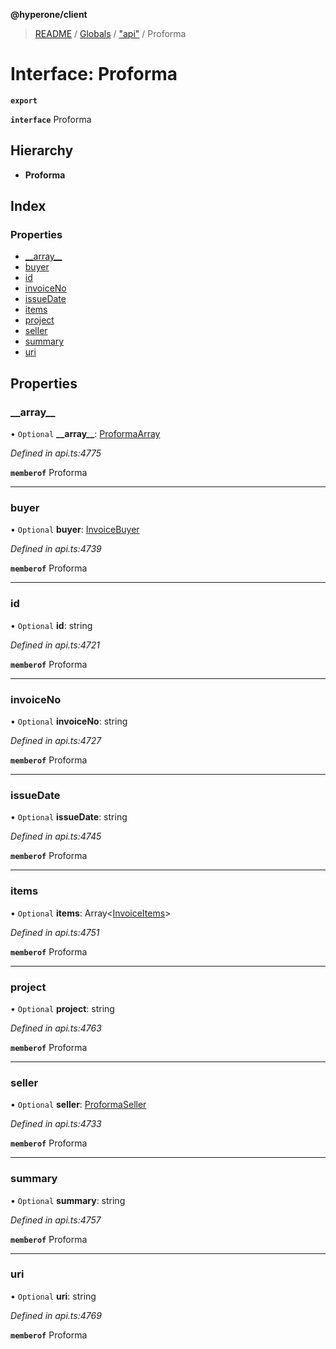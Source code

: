 **@hyperone/client**

> [README](../README.md) / [Globals](../globals.md) / ["api"](../modules/_api_.md) / Proforma

# Interface: Proforma

**`export`** 

**`interface`** Proforma

## Hierarchy

* **Proforma**

## Index

### Properties

* [\_\_array\_\_](_api_.proforma.md#__array__)
* [buyer](_api_.proforma.md#buyer)
* [id](_api_.proforma.md#id)
* [invoiceNo](_api_.proforma.md#invoiceno)
* [issueDate](_api_.proforma.md#issuedate)
* [items](_api_.proforma.md#items)
* [project](_api_.proforma.md#project)
* [seller](_api_.proforma.md#seller)
* [summary](_api_.proforma.md#summary)
* [uri](_api_.proforma.md#uri)

## Properties

### \_\_array\_\_

• `Optional` **\_\_array\_\_**: [ProformaArray](_api_.proformaarray.md)

*Defined in api.ts:4775*

**`memberof`** Proforma

___

### buyer

• `Optional` **buyer**: [InvoiceBuyer](_api_.invoicebuyer.md)

*Defined in api.ts:4739*

**`memberof`** Proforma

___

### id

• `Optional` **id**: string

*Defined in api.ts:4721*

**`memberof`** Proforma

___

### invoiceNo

• `Optional` **invoiceNo**: string

*Defined in api.ts:4727*

**`memberof`** Proforma

___

### issueDate

• `Optional` **issueDate**: string

*Defined in api.ts:4745*

**`memberof`** Proforma

___

### items

• `Optional` **items**: Array\<[InvoiceItems](_api_.invoiceitems.md)>

*Defined in api.ts:4751*

**`memberof`** Proforma

___

### project

• `Optional` **project**: string

*Defined in api.ts:4763*

**`memberof`** Proforma

___

### seller

• `Optional` **seller**: [ProformaSeller](_api_.proformaseller.md)

*Defined in api.ts:4733*

**`memberof`** Proforma

___

### summary

• `Optional` **summary**: string

*Defined in api.ts:4757*

**`memberof`** Proforma

___

### uri

• `Optional` **uri**: string

*Defined in api.ts:4769*

**`memberof`** Proforma
